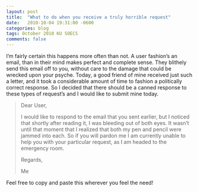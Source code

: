 ```yaml
---
layout: post
title:  "What to do when you receive a truly horrible request"
date:   2010-10-04 19:31:00 -0600
categories: blog
tags: October 2010 KU SOECS
comments: false
---
```

I’m fairly certain this happens more often than not. A user fashion’s an email, than in their mind makes perfect and complete sense. They blithely send this email off to you, without care to the damage that could be wrecked upon your psyche. Today, a good friend of mine received just such a letter, and it took a considerable amount of time to fashion a politically correct response. So I decided that there should be a canned response to these types of request’s and I would like to submit mine today.

> Dear User,
>
> I would like to respond to the email that you sent earlier, but I noticed that shortly after reading it, I was bleeding out of both eyes. It wasn’t until that moment that I realized that both my pen and pencil were jammed into each. So if you will pardon me I am currently unable to help you with your particular request, as I am headed to the emergency room.
>
> Regards,
>
> Me

Feel free to copy and paste this wherever you feel the need!
